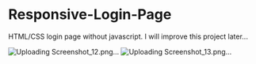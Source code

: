 # Responsive-Login-Page
HTML/CSS login page without javascript. I will improve this project later...

![Uploading Screenshot_12.png…]()
![Uploading Screenshot_13.png…]()

